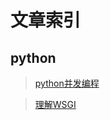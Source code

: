 # 文章索引

## python
> [python并发编程](https://github.com/yunqingqing/experiments/issues/1)

> [理解WSGI](https://github.com/yunqingqing/blog/issues/2)
